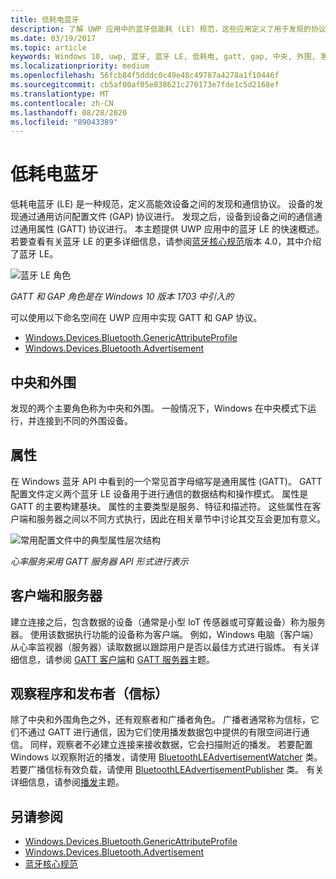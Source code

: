 ```yaml
---
title: 低耗电蓝牙
description: 了解 UWP 应用中的蓝牙低能耗 (LE) 规范，这些应用定义了用于发现的协议以及用于在节能设备之间进行通信的协议。
ms.date: 03/19/2017
ms.topic: article
keywords: Windows 10, uwp, 蓝牙, 蓝牙 LE, 低耗电, gatt, gap, 中央, 外围, 客户端, 服务器, 观察程序, 发布者
ms.localizationpriority: medium
ms.openlocfilehash: 56fcb84f5dddc0c49e48c49787a4278a1f10446f
ms.sourcegitcommit: cb5af00af05e838621c270173e7fde1c5d2168ef
ms.translationtype: MT
ms.contentlocale: zh-CN
ms.lasthandoff: 08/28/2020
ms.locfileid: "89043389"
---
```

# <a name="bluetooth-low-energy"></a>低耗电蓝牙
低耗电蓝牙 (LE) 是一种规范，定义高能效设备之间的发现和通信协议。 设备的发现通过通用访问配置文件 (GAP) 协议进行。 发现之后，设备到设备之间的通信通过通用属性 (GATT) 协议进行。 本主题提供 UWP 应用中的蓝牙 LE 的快速概述。 若要查看有关蓝牙 LE 的更多详细信息，请参阅[蓝牙核心规范](https://www.bluetooth.com/specifications/bluetooth-core-specification/)版本 4.0，其中介绍了蓝牙 LE。 

![蓝牙 LE 角色](images/gatt-roles.png)

*GATT 和 GAP 角色是在 Windows 10 版本 1703 中引入的*

可以使用以下命名空间在 UWP 应用中实现 GATT 和 GAP 协议。
- [Windows.Devices.Bluetooth.GenericAttributeProfile](https://docs.microsoft.com/uwp/api/windows.devices.bluetooth.genericattributeprofile)
- [Windows.Devices.Bluetooth.Advertisement](https://docs.microsoft.com/uwp/api/windows.devices.bluetooth.advertisement)

## <a name="central-and-peripheral"></a>中央和外围
发现的两个主要角色称为中央和外围。 一般情况下，Windows 在中央模式下运行，并连接到不同的外围设备。 

## <a name="attributes"></a>属性
在 Windows 蓝牙 API 中看到的一个常见首字母缩写是通用属性 (GATT)。 GATT 配置文件定义两个蓝牙 LE 设备用于进行通信的数据结构和操作模式。 属性是 GATT 的主要构建基块。 属性的主要类型是服务、特征和描述符。 这些属性在客户端和服务器之间以不同方式执行，因此在相关章节中讨论其交互会更加有意义。 

![常用配置文件中的典型属性层次结构](images/gatt-service.png)

*心率服务采用 GATT 服务器 API 形式进行表示*

## <a name="client-and-server"></a>客户端和服务器
建立连接之后，包含数据的设备（通常是小型 IoT 传感器或可穿戴设备）称为服务器。 使用该数据执行功能的设备称为客户端。 例如，Windows 电脑（客户端）从心率监视器（服务器）读取数据以跟踪用户是否以最佳方式进行锻炼。 有关详细信息，请参阅 [GATT 客户端](gatt-client.md)和 [GATT 服务器](gatt-server.md)主题。

## <a name="watchers-and-publishers-beacons"></a>观察程序和发布者（信标）
除了中央和外围角色之外，还有观察者和广播者角色。 广播者通常称为信标，它们不通过 GATT 进行通信，因为它们使用播发数据包中提供的有限空间进行通信。 同样，观察者不必建立连接来接收数据，它会扫描附近的播发。 若要配置 Windows 以观察附近的播发，请使用 [BluetoothLEAdvertisementWatcher](https://docs.microsoft.com/uwp/api/windows.devices.bluetooth.advertisement.bluetoothleadvertisementwatcher) 类。 若要广播信标有效负载，请使用 [BluetoothLEAdvertisementPublisher](https://docs.microsoft.com/uwp/api/windows.devices.bluetooth.advertisement.bluetoothleadvertisementpublisher) 类。 有关详细信息，请参阅[播发](ble-beacon.md)主题。

## <a name="see-also"></a>另请参阅
- [Windows.Devices.Bluetooth.GenericAttributeProfile](https://docs.microsoft.com/uwp/api/windows.devices.bluetooth.genericattributeprofile)
- [Windows.Devices.Bluetooth.Advertisement](https://docs.microsoft.com/uwp/api/windows.devices.bluetooth.advertisement)
- [蓝牙核心规范](https://www.bluetooth.com/specifications/bluetooth-core-specification)

